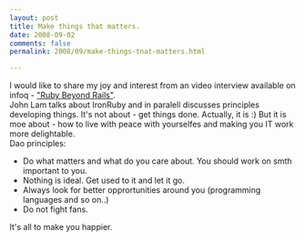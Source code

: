 ```yaml
---
layout: post
title: Make things that matters.
date: 2008-09-02
comments: false
permalink: 2008/09/make-things-tnat-matters.html

---
```


I would like to share my joy and interest from an video interview available on infoq - <a href="http://www.infoq.com/presentations/john-lam-ruby-beyond-rails">"Ruby Beyond Rails"</a>.<br />John Lam talks about IronRuby and in paralell discusses principles developing things. It's not about - get things done. Actually, it is :) But it is moe about - how to live with peace with yourselfes and making you IT work more delightable.<br />Dao principles:<br /><ul><li>Do what matters and what do you care about. You should work on smth important to you.</li><li>Nothing is ideal. Get used to it and let it go.</li><li>Always look for better opprortunities around you (programming languages and so on..)<br /></li><li>Do not fight fans.&nbsp;</li></ul>It's all to make you happier.
